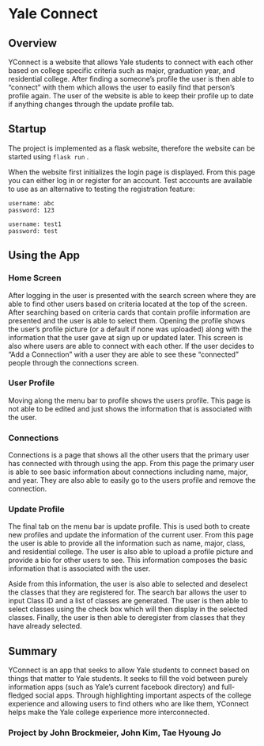 # Yale Connect
## Overview
YConnect is a website that allows Yale students to connect with each other based on college specific criteria such as major, graduation year, and residential college. After finding a someone’s profile the user is then able to “connect” with them which allows the user to easily find that person’s profile again. The user of the website is able to keep their profile up to date if anything changes through the update profile tab.

## Startup
The project is implemented as a flask website, therefore the website can be started using `flask run` .

When the website first initializes the login page is displayed. From this page you can either log in or register for an account. Test accounts are available to use as an alternative to testing the registration feature:

```
username: abc
password: 123

username: test1
password: test
```

## Using the App
### Home Screen
After logging in the user is presented with the search screen where they are able to find other users based on criteria located at the top of the screen. After searching based on criteria cards that contain profile information are presented and the user is able to select them. Opening the profile shows the user’s profile picture (or a default if none was uploaded) along with the information that the user gave at sign up or updated later. This screen is also where users are able to connect with each other. If the user decides to “Add a Connection” with a user they are able to see these “connected” people through the connections screen.

### User Profile
Moving along the menu bar to profile shows the users profile. This page is not able to be edited and just shows the information that is associated with the user.

### Connections
Connections is a page that shows all the other users that the primary user has connected with through using the app. From this page the primary user is able to see basic information about connections including name, major, and year. They are also able to easily go to the users profile and remove the connection.

### Update Profile
The final tab on the menu bar is update profile. This is used both to create new profiles and update the information of the current user. From this page the user is able to provide all the information such as name, major, class, and residential college. The user is also able to upload a profile picture and provide a bio for other users to see. This information composes the basic information that is associated with the user.

Aside from this information, the user is also able to selected and deselect the classes that they are registered for. The search bar allows the user to input Class ID and a list of classes are generated. The user is then able to select classes using the check box which will then display in the selected classes. Finally, the user is then able to deregister from classes that they have already selected.

## Summary
YConnect is an app that seeks to allow Yale students to connect based on things that matter to Yale students. It seeks to fill the void between purely information apps (such as Yale’s current facebook directory) and full-fledged social apps. Through highlighting important aspects of the college experience and allowing users to find others who are like them, YConnect helps make the Yale college experience more interconnected.

### Project by John Brockmeier, John Kim, Tae Hyoung Jo







